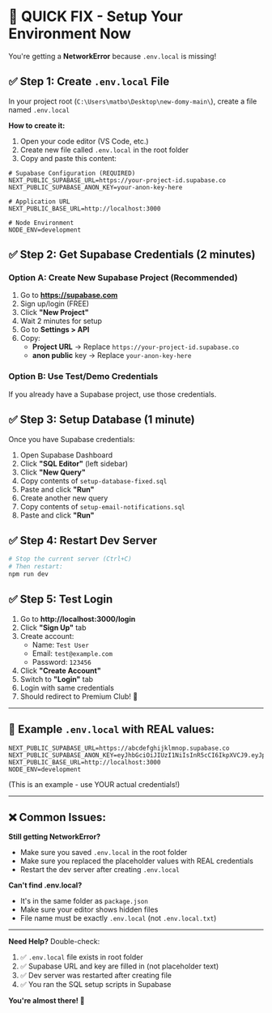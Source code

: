 # 🚨 QUICK FIX - Setup Your Environment Now

You're getting a **NetworkError** because `.env.local` is missing!

## ✅ Step 1: Create `.env.local` File

In your project root (`C:\Users\matbo\Desktop\new-domy-main\`), create a file named `.env.local`

**How to create it:**
1. Open your code editor (VS Code, etc.)
2. Create new file called `.env.local` in the root folder
3. Copy and paste this content:

```env
# Supabase Configuration (REQUIRED)
NEXT_PUBLIC_SUPABASE_URL=https://your-project-id.supabase.co
NEXT_PUBLIC_SUPABASE_ANON_KEY=your-anon-key-here

# Application URL
NEXT_PUBLIC_BASE_URL=http://localhost:3000

# Node Environment
NODE_ENV=development
```

## ✅ Step 2: Get Supabase Credentials (2 minutes)

### Option A: Create New Supabase Project (Recommended)
1. Go to **https://supabase.com**
2. Sign up/login (FREE)
3. Click **"New Project"**
4. Wait 2 minutes for setup
5. Go to **Settings > API**
6. Copy:
   - **Project URL** → Replace `https://your-project-id.supabase.co`
   - **anon public** key → Replace `your-anon-key-here`

### Option B: Use Test/Demo Credentials
If you already have a Supabase project, use those credentials.

## ✅ Step 3: Setup Database (1 minute)

Once you have Supabase credentials:

1. Open Supabase Dashboard
2. Click **"SQL Editor"** (left sidebar)
3. Click **"New Query"**
4. Copy contents of `setup-database-fixed.sql`
5. Paste and click **"Run"**
6. Create another new query
7. Copy contents of `setup-email-notifications.sql`
8. Paste and click **"Run"**

## ✅ Step 4: Restart Dev Server

```bash
# Stop the current server (Ctrl+C)
# Then restart:
npm run dev
```

## ✅ Step 5: Test Login

1. Go to **http://localhost:3000/login**
2. Click **"Sign Up"** tab
3. Create account:
   - Name: `Test User`
   - Email: `test@example.com`
   - Password: `123456`
4. Click **"Create Account"**
5. Switch to **"Login"** tab
6. Login with same credentials
7. Should redirect to Premium Club! 🎉

---

## 📝 Example `.env.local` with REAL values:

```env
NEXT_PUBLIC_SUPABASE_URL=https://abcdefghijklmnop.supabase.co
NEXT_PUBLIC_SUPABASE_ANON_KEY=eyJhbGciOiJIUzI1NiIsInR5cCI6IkpXVCJ9.eyJpc3MiOiJzdXBhYmFzZSIsInJlZiI6ImFiY2RlZmdoaWprbG1ub3AiLCJyb2xlIjoiYW5vbiIsImlhdCI6MTYzMDAwMDAwMCwiZXhwIjoxOTQ1NTc2MDAwfQ.abc123xyz
NEXT_PUBLIC_BASE_URL=http://localhost:3000
NODE_ENV=development
```

(This is an example - use YOUR actual credentials!)

---

## ❌ Common Issues:

**Still getting NetworkError?**
- Make sure you saved `.env.local` in the root folder
- Make sure you replaced the placeholder values with REAL credentials
- Restart the dev server after creating `.env.local`

**Can't find .env.local?**
- It's in the same folder as `package.json`
- Make sure your editor shows hidden files
- File name must be exactly `.env.local` (not `.env.local.txt`)

---

**Need Help?** Double-check:
1. ✅ `.env.local` file exists in root folder
2. ✅ Supabase URL and key are filled in (not placeholder text)
3. ✅ Dev server was restarted after creating file
4. ✅ You ran the SQL setup scripts in Supabase

**You're almost there! 🚀**

